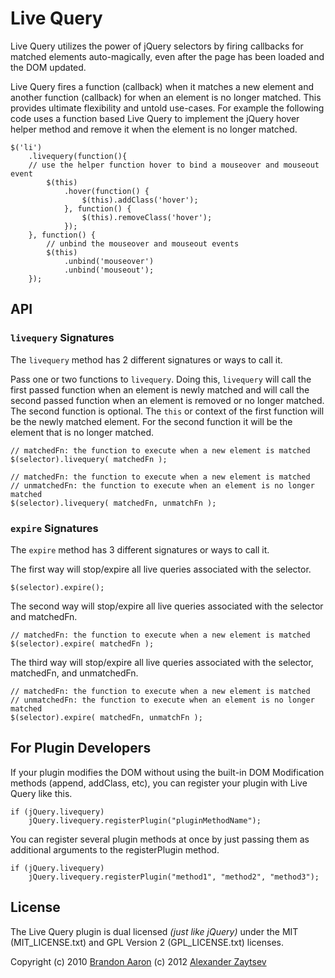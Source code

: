 # Live Query

Live Query utilizes the power of jQuery selectors by firing callbacks for matched elements auto-magically, even after the page has been loaded and the DOM updated.

Live Query fires a function (callback) when it matches a new element and another function (callback) for when an element is no longer matched. This provides ultimate flexibility and untold use-cases. For example the following code uses a function based Live Query to implement the jQuery hover helper method and remove it when the element is no longer matched.

    $('li') 
        .livequery(function(){ 
        // use the helper function hover to bind a mouseover and mouseout event 
            $(this) 
                .hover(function() { 
                    $(this).addClass('hover'); 
                }, function() { 
                    $(this).removeClass('hover'); 
                }); 
        }, function() { 
            // unbind the mouseover and mouseout events 
            $(this) 
                .unbind('mouseover') 
                .unbind('mouseout'); 
        }); 

## API

### `livequery` Signatures

The `livequery` method has 2 different signatures or ways to call it.

Pass one or two functions to `livequery`. Doing this, `livequery` will call the first passed function when an element is newly matched and will call the second passed function when an element is removed or no longer matched. The second function is optional. The `this` or context of the first function will be the newly matched element. For the second function it will be the element that is no longer matched.

    // matchedFn: the function to execute when a new element is matched
    $(selector).livequery( matchedFn );

    // matchedFn: the function to execute when a new element is matched
    // unmatchedFn: the function to execute when an element is no longer matched
    $(selector).livequery( matchedFn, unmatchFn );

### `expire` Signatures

The `expire` method has 3 different signatures or ways to call it.

The first way will stop/expire all live queries associated with the selector.

    $(selector).expire();

The second way will stop/expire all live queries associated with the selector and matchedFn.

    // matchedFn: the function to execute when a new element is matched
    $(selector).expire( matchedFn );

The third way will stop/expire all live queries associated with the selector, matchedFn, and unmatchedFn.

    // matchedFn: the function to execute when a new element is matched
    // unmatchedFn: the function to execute when an element is no longer matched
    $(selector).expire( matchedFn, unmatchFn );

## For Plugin Developers

If your plugin modifies the DOM without using the built-in DOM Modification methods (append, addClass, etc), you can register your plugin with Live Query like this.

    if (jQuery.livequery) 
        jQuery.livequery.registerPlugin("pluginMethodName"); 
        
You can register several plugin methods at once by just passing them as additional arguments to the registerPlugin method.

    if (jQuery.livequery) 
        jQuery.livequery.registerPlugin("method1", "method2", "method3"); 

## License

The Live Query plugin is dual licensed *(just like jQuery)* under the MIT (MIT\_LICENSE.txt) and GPL Version 2 (GPL\_LICENSE.txt) licenses.

Copyright (c) 2010 [Brandon Aaron](http://brandonaaron.net)
          (c) 2012 [Alexander Zaytsev](http://hazzik.ru/en)